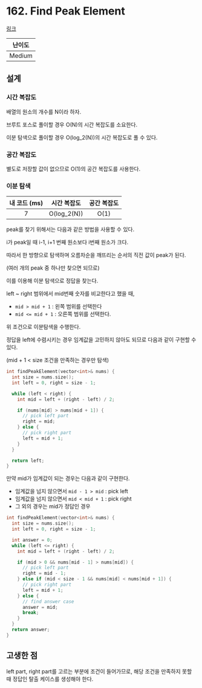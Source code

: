 # 162. Find Peak Element

[링크](https://leetcode.com/problems/find-peak-element/)

| 난이도 |
| :----: |
| Medium |

## 설계

### 시간 복잡도

배열의 원소의 개수를 N이라 하자.

브루트 포스로 풀이할 경우 O(N)의 시간 복잡도를 소요한다.

이분 탐색으로 풀이할 경우 O(log_2(N))의 시간 복잡도로 풀 수 있다.

### 공간 복잡도

별도로 저장할 값이 없으므로 O(1)의 공간 복잡도를 사용한다.

### 이분 탐색

| 내 코드 (ms) | 시간 복잡도 | 공간 복잡도 |
| :----------: | :---------: | :---------: |
|      7       | O(log_2(N)) |    O(1)     |

peak를 찾기 위해서는 다음과 같은 방법을 사용할 수 있다.

i가 peak일 때 i-1, i+1 번째 원소보다 i번째 원소가 크다.

따라서 한 방향으로 탐색하며 오름차순을 깨뜨리는 순서의 직전 값이 peak가 된다.

(여러 개의 peak 중 하나만 찾으면 되므로)

이를 이용해 이분 탐색으로 정답을 찾는다.

left ~ right 범위에서 mid번째 숫자를 비교한다고 했을 때,

- `mid > mid + 1` : 왼쪽 범위를 선택한다
- `mid <= mid + 1` : 오른쪽 범위를 선택한다.

위 조건으로 이분탐색을 수행한다.

정답을 left에 수렴시키는 경우 임계값을 고민하지 않아도 되므로 다음과 같이 구현할 수 있다.

(mid + 1 < size 조건을 만족하는 경우만 탐색)

```cpp
int findPeakElement(vector<int>& nums) {
  int size = nums.size();
  int left = 0, right = size - 1;

  while (left < right) {
    int mid = left + (right - left) / 2;

    if (nums[mid] > nums[mid + 1]) {
      // pick left part
      right = mid;
    } else {
      // pick right part
      left = mid + 1;
    }
  }

  return left;
}
```

만약 mid가 임계값이 되는 경우는 다음과 같이 구현한다.

- 임계값을 넘지 않으면서 `mid - 1 > mid` : pick left
- 임계값을 넘지 않으면서 `mid < mid + 1` : pick right
- 그 외의 경우는 mid가 정답인 경우

```cpp
int findPeakElement(vector<int>& nums) {
  int size = nums.size();
  int left = 0, right = size - 1;

  int answer = 0;
  while (left <= right) {
    int mid = left + (right - left) / 2;

    if (mid > 0 && nums[mid - 1] > nums[mid]) {
      // pick left part
      right = mid - 1;
    } else if (mid < size - 1 && nums[mid] < nums[mid + 1]) {
      // pick right part
      left = mid + 1;
    } else {
      // find answer case
      answer = mid;
      break;
    }
  }
  return answer;
}
```

## 고생한 점

left part, right part를 고르는 부분에 조건이 들어가므로, 해당 조건을 만족하지 못할 때 정답인 탈출 케이스를 생성해야 한다.
